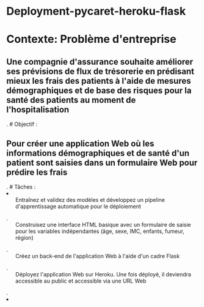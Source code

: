# Deployment-pycaret-heroku-flask
# Contexte: Problème d'entreprise
<h2>Une compagnie d'assurance souhaite améliorer ses prévisions de flux de trésorerie en prédisant mieux les frais des patients à l'aide de mesures démographiques et de base des risques pour la santé des patients au moment de l'hospitalisation</h2>.
# Objectif :
 <h2>Pour créer une application Web où les informations démographiques et de santé d'un patient sont saisies dans un formulaire Web pour prédire les frais</h2>.
# Tâches :
<li>
<ol>Entraînez et validez des modèles et développez un pipeline d'apprentissage automatique pour le déploiement</ol>.
<ol>Construisez une interface HTML basique avec un formulaire de saisie pour les variables indépendantes (âge, sexe, IMC, enfants, fumeur, région)</ol>.
<ol>Créez un back-end de l'application Web à l'aide d'un cadre Flask</ol>.
<ol>Déployez l'application Web sur Heroku. Une fois déployé, il deviendra accessible au public et accessible via une URL Web</ol>.
<li>

